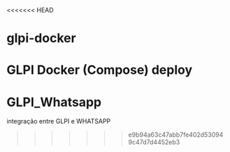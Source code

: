 <<<<<<< HEAD
# glpi-docker
GLPI Docker (Compose) deploy
=======
# GLPI_Whatsapp
integração entre GLPI e WHATSAPP
>>>>>>> e9b94a63c47abb7fe402d530949c47d7d4452eb3
